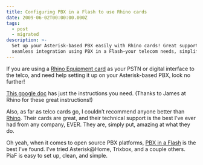 ```yaml
---
title: Configuring PBX in a Flash to use Rhino cards
date: 2009-06-02T00:00:00.000Z
tags:
  - post
  - migrated
description: >-
  Set up your Asterisk-based PBX easily with Rhino cards! Great support and
  seamless integration using PBX in a Flash—your telecom needs, simplified.
---
```


If you are using a [Rhino Equipment card](http://www.rhinoequipment.com/) as your PSTN or digital interface to the telco, and need help setting it up on your Asterisk-based PBX, look no further!

[This google doc](http://docs.google.com/View?id=atnp7jn5zpr_95fn6n8bc6) has just the instructions you need. (Thanks to James at Rhino for these great instructions!)

Also, as far as telco cards go, I couldn’t recommend anyone better than [Rhino](http://www.rhinoequipment.com/). Their cards are great, and their technical support is the best I’ve ever had from any company, EVER. They are, simply put, amazing at what they do.

Oh yeah, when it comes to open source PBX platforms, [PBX in a Flash](http://www.pbxinaflash.com/) is the best I’ve found. I’ve tried Asterisk@Home, Trixbox, and a couple others. PiaF is easy to set up, clean, and simple.
